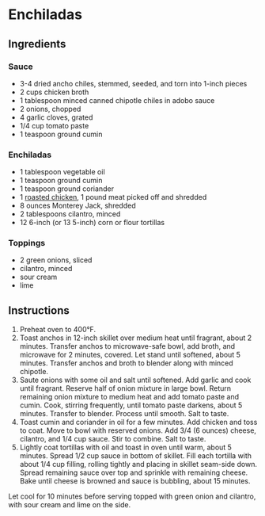 # Enchiladas

## Ingredients

### Sauce

- 3-4 dried ancho chiles, stemmed, seeded, and torn into 1-inch pieces
- 2 cups chicken broth
- 1 tablespoon minced canned chipotle chiles in adobo sauce
- 2 onions, chopped
- 4 garlic cloves, grated
- 1/4 cup tomato paste
- 1 teaspoon ground cumin

### Enchiladas

- 1 tablespoon vegetable oil
- 1 teaspoon ground cumin
- 1 teaspoon ground coriander
- 1 [roasted chicken](roasted-chicken.md), 1 pound meat picked off and shredded
- 8 ounces Monterey Jack, shredded
- 2 tablespoons cilantro, minced
- 12 6-inch (or 13 5-inch) corn or flour tortillas 

### Toppings

- 2 green onions, sliced
- cilantro, minced
- sour cream
- lime

## Instructions

1. Preheat oven to 400°F.
2. Toast anchos in 12-inch skillet over medium heat until fragrant, about 2 minutes. Transfer anchos to microwave-safe bowl, add broth, and microwave for 2 minutes, covered. Let stand until softened, about 5 minutes. Transfer anchos and broth to blender along with minced chipotle.
3. Saute onions with some oil and salt until softened. Add garlic and cook until fragrant. Reserve half of onion mixture in large bowl. Return remaining onion mixture to medium heat and add tomato paste and cumin. Cook, stirring frequently, until tomato paste darkens, about 5 minutes. Transfer to blender. Process until smooth. Salt to taste.
4. Toast cumin and coriander in oil for a few minutes. Add chicken and toss to coat. Move to bowl with reserved onions. Add 3/4 (6 ounces) cheese, cilantro, and 1/4 cup sauce. Stir to combine. Salt to taste.
5. Lightly coat tortillas with oil and toast in oven until warm, about 5 minutes. Spread 1/2 cup sauce in bottom of skillet. Fill each tortilla with about 1/4 cup filling, rolling tightly and placing in skillet seam-side down. Spread remaining sauce over top and sprinkle with remaining cheese. Bake until cheese is browned and sauce is bubbling, about 15 minutes.

Let cool for 10 minutes before serving topped with green onion and cilantro, with sour cream and lime on the side.
